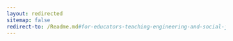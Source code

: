 ```yaml
---
layout: redirected
sitemap: false
redirect-to: /Readme.md#for-educators-teaching-engineering-and-social-justice-content
---
```

